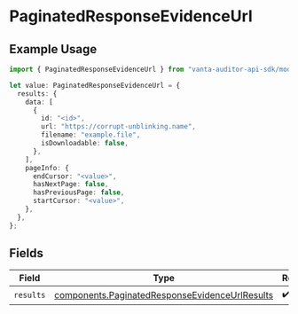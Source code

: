 # PaginatedResponseEvidenceUrl

## Example Usage

```typescript
import { PaginatedResponseEvidenceUrl } from "vanta-auditor-api-sdk/models/components";

let value: PaginatedResponseEvidenceUrl = {
  results: {
    data: [
      {
        id: "<id>",
        url: "https://corrupt-unblinking.name",
        filename: "example.file",
        isDownloadable: false,
      },
    ],
    pageInfo: {
      endCursor: "<value>",
      hasNextPage: false,
      hasPreviousPage: false,
      startCursor: "<value>",
    },
  },
};
```

## Fields

| Field                                                                                                            | Type                                                                                                             | Required                                                                                                         | Description                                                                                                      |
| ---------------------------------------------------------------------------------------------------------------- | ---------------------------------------------------------------------------------------------------------------- | ---------------------------------------------------------------------------------------------------------------- | ---------------------------------------------------------------------------------------------------------------- |
| `results`                                                                                                        | [components.PaginatedResponseEvidenceUrlResults](../../models/components/paginatedresponseevidenceurlresults.md) | :heavy_check_mark:                                                                                               | N/A                                                                                                              |